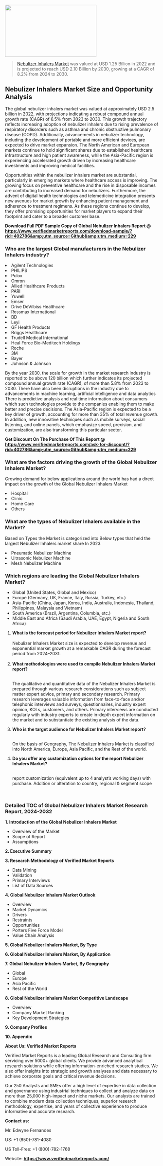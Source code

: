 <img src="https://ffe5etoiles.com/wp-content/uploads/2024/12/MST1-300x171.png" alt="" width="300" height="171" class="alignnone size-medium wp-image-20088" /><blockquote><p><p><a href="https://www.verifiedmarketreports.com/download-sample/?rid=402786&utm_source=Github&utm_medium=229" target="_blank">Nebulizer Inhalers Market</a> was valued at USD 1.25 Billion in 2022 and is projected to reach USD 2.10 Billion by 2030, growing at a CAGR of 8.2% from 2024 to 2030.</p></blockquote><p><h2>Nebulizer Inhalers Market Size and Opportunity Analysis</h2><p>The global nebulizer inhalers market was valued at approximately USD 2.5 billion in 2022, with projections indicating a robust compound annual growth rate (CAGR) of 6.5% from 2023 to 2030. This growth trajectory reflects increasing adoption of nebulizer inhalers due to rising prevalence of respiratory disorders such as asthma and chronic obstructive pulmonary disease (COPD). Additionally, advancements in nebulizer technology, including the development of portable and more efficient devices, are expected to drive market expansion. The North American and European markets continue to hold significant shares due to established healthcare infrastructure and high patient awareness, while the Asia-Pacific region is experiencing accelerated growth driven by increasing healthcare investments and improving medical facilities.</p><p>Opportunities within the nebulizer inhalers market are substantial, particularly in emerging markets where healthcare access is improving. The growing focus on preventive healthcare and the rise in disposable incomes are contributing to increased demand for nebulizers. Furthermore, the advent of digital health technologies and telemedicine integration presents new avenues for market growth by enhancing patient management and adherence to treatment regimens. As these regions continue to develop, they offer promising opportunities for market players to expand their footprint and cater to a broader customer base.</p></p><p class=""><strong>Download Full PDF Sample Copy of Global Nebulizer Inhalers Report @ <a href="https://www.verifiedmarketreports.com/download-sample/?rid=402786&amp;utm_source=Github&amp;utm_medium=229" target="_blank">https://www.verifiedmarketreports.com/download-sample/?rid=402786&amp;utm_source=Github&amp;utm_medium=229</a></strong></p><h3 id="" class="">Who are the largest Global manufacturers in the Nebulizer Inhalers industry?</h3><p><li>Agilent Technologies</li><li> PHILIPS</li><li> Pulox</li><li> Omron</li><li> Allied Healthcare Products</li><li> PARI</li><li> Yuwell</li><li> Emser</li><li> Drive DeVilbiss Healthcare</li><li> Rossmax International</li><li> BD</li><li> Leyi</li><li> GF Health Products</li><li> Briggs Healthcare</li><li> Trudell Medical International</li><li> Heal Force Bio-Meditech Holdings</li><li> Roche</li><li> 3M</li><li> Bayer</li><li> Johnson & Johnson</li></p><div class=""><div class="" dir="" data-message-author-role="" data-message-id="" data-message-model-slug=""><div class=""><div class=""><div class=""><div class="" dir="" data-message-author-role="" data-message-id="" data-message-model-slug=""><div class=""><div class=""><p>By the year 2030, the scale for growth in the market research industry is reported to be above 120 billion which further indicates its projected compound annual growth rate (CAGR), of more than 5.8% from 2023 to 2030. There have also been disruptions in the industry due to advancements in machine learning, artificial intelligence and data analytics There is predictive analysis and real time information about consumers which such technologies provide to the companies enabling them to make better and precise decisions. The Asia-Pacific region is expected to be a key driver of growth, accounting for more than 35% of total revenue growth. In addition, new innovative techniques such as mobile surveys, social listening, and online panels, which emphasize speed, precision, and customization, are also transforming this particular sector.</p><p><strong>Get Discount On The Purchase Of This Report @&nbsp; <a href="https://www.verifiedmarketreports.com/ask-for-discount/?rid=402786&amp;utm_source=Github&amp;utm_medium=229" target="_blank">https://www.verifiedmarketreports.com/ask-for-discount/?rid=402786&amp;utm_source=Github&amp;utm_medium=229</a></strong></p></div></div></div></div></div></div></div></div><h3 id="" class="">What are the factors driving the growth of the Global Nebulizer Inhalers Market?</h3><p id="" class="">Growing demand for below applications around the world has had a direct impact on the growth of the Global Nebulizer Inhalers Market</p><p id="" class=""><li>Hospital</li><li> Clinic</li><li> Home Care</li><li> Others</li></p><h3 id="" class="">What are the types of Nebulizer Inhalers available in the Market?</h3><p id="" class="">Based on Types the Market is categorized into Below types that held the largest Nebulizer Inhalers market share In 2023.</p><p id="" class=""><li>Pneumatic Nebulizer Machine</li><li> Ultrasonic Nebulizer Machine</li><li> Mesh Nebulizer Machine</li></p><h3 id="" class="">Which regions are leading the Global Nebulizer Inhalers Market?</h3><ul><li>Global (United States, Global and Mexico)</li><li>Europe (Germany, UK, France, Italy, Russia, Turkey, etc.)</li><li>Asia-Pacific (China, Japan, Korea, India, Australia, Indonesia, Thailand, Philippines, Malaysia and Vietnam)</li><li>South America (Brazil, Argentina, Columbia, etc.)</li><li>Middle East and Africa (Saudi Arabia, UAE, Egypt, Nigeria and South Africa)</li></ul><p><ol><li><strong>What is the forecast period for Nebulizer Inhalers Market report?<br /></strong><br /><span data-sheets-root="1" data-sheets-value="{&quot;1&quot;:2,&quot;2&quot;:&quot;XXXX size is expected to develop revenue and exponential market growth at a remarkable CAGR during the forecast period from 2024&ndash;2030.&quot;}" data-sheets-userformat="{&quot;2&quot;:12674,&quot;4&quot;:{&quot;1&quot;:2,&quot;2&quot;:16776960},&quot;10&quot;:2,&quot;11&quot;:0,&quot;15&quot;:&quot;Arial&quot;,&quot;16&quot;:12}">Nebulizer Inhalers Market size is expected to develop revenue and exponential market growth at a remarkable CAGR during the forecast period from 2024&ndash;2031.</span><br /><br /></li><li><strong>What methodologies were used to compile Nebulizer Inhalers Market report?<br /><br /></strong><p>The qualitative and quantitative data of the&nbsp;Nebulizer Inhalers Market is prepared through various research considerations such as subject matter expert advice, primary and secondary research. Primary research leverages valuable information from face-to-face and/or telephonic interviews and surveys, questionnaires, industry expert opinion, KOLs, customers, and others. Primary interviews are conducted regularly with industry experts to create in-depth expert information on the market and to substantiate the existing analysis of the data.&nbsp;</p></li><li><strong>Who is the target audience for Nebulizer Inhalers Market report?<br /><br /></strong><p>On the basis of Geography, The&nbsp;Nebulizer Inhalers Market is classified into North America, Europe, Asia Pacific, and the Rest of the world.</p></li><li><strong>Do you offer any customization options for the report Nebulizer Inhalers Market?<br /><br /></strong><p>report customization (equivalent up to 4 analyst&rsquo;s working days) with purchase. Addition or alteration to country, regional &amp; segment scope</p><p>&nbsp;</p></li></ol></p><h3 id="" class="">Detailed TOC of Global Nebulizer Inhalers Market Research Report, 2024-2032</h3><p id="" class=""><strong>1. Introduction of the Global Nebulizer Inhalers Market</strong></p><ul><li>Overview of the Market</li><li>Scope of Report</li><li>Assumptions</li></ul><p id="" class=""><strong>2. Executive Summary</strong></p><p id="" class=""><strong>3. Research Methodology of&nbsp;Verified Market Reports</strong></p><ul><li>Data Mining</li><li>Validation</li><li>Primary Interviews</li><li>List of Data Sources</li></ul><p id="" class=""><strong>4. Global Nebulizer Inhalers Market Outlook</strong></p><ul><li>Overview</li><li>Market Dynamics</li><li>Drivers</li><li>Restraints</li><li>Opportunities</li><li>Porters Five Force Model</li><li>Value Chain Analysis</li></ul><p id="" class=""><strong>5. Global Nebulizer Inhalers Market, By&nbsp;Type</strong></p><p id="" class=""><strong>6. Global Nebulizer Inhalers Market, By Application</strong></p><p id="" class=""><strong>7. Global Nebulizer Inhalers Market, By Geography</strong></p><ul><li>Global</li><li>Europe</li><li>Asia Pacific</li><li>Rest of the World</li></ul><p id="" class=""><strong>8. Global Nebulizer Inhalers Market Competitive Landscape</strong></p><ul><li>Overview</li><li>Company Market Ranking</li><li>Key Development Strategies</li></ul><p id="" class=""><strong>9. Company Profiles</strong></p><p id="" class=""><strong>10. Appendix</strong></p><p id="" class=""><strong>About Us: Verified Market Reports</strong></p><p id="" class="">Verified Market Reports is a leading Global Research and Consulting firm servicing over 5000+ global clients. We provide advanced analytical research solutions while offering information-enriched research studies. We also offer insights into strategic and growth analyses and data necessary to achieve corporate goals and critical revenue decisions.</p><p id="" class="">Our 250 Analysts and SMEs offer a high level of expertise in data collection and governance using industrial techniques to collect and analyze data on more than 25,000 high-impact and niche markets. Our analysts are trained to combine modern data collection techniques, superior research methodology, expertise, and years of collective experience to produce informative and accurate research.</p><p id="" class=""><strong>Contact us:</strong></p><p id="" class="">Mr. Edwyne Fernandes</p><p id="" class="">US: +1 (650)-781-4080</p><p id="" class="">US Toll-Free: +1 (800)-782-1768</p><p id="" class="">Website: <a target="" data-test-app-aware-link=""><strong>https://www.verifiedmarketreports.com/</strong></a></p>
